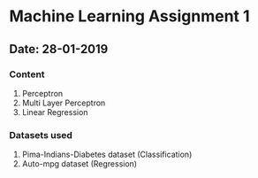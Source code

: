 # Machine Learning Assignment 1<br> 
## Date: 28-01-2019<br>
### Content<br>
1. Perceptron
2. Multi Layer Perceptron
3. Linear Regression <br>
### Datasets used <br>
1. Pima-Indians-Diabetes dataset (Classification)
2. Auto-mpg dataset (Regression)
